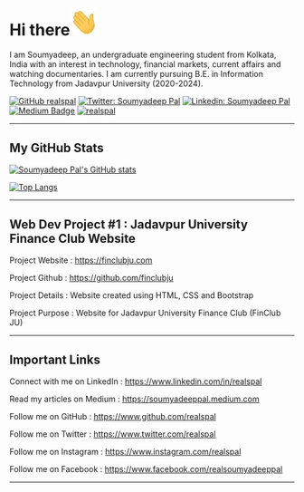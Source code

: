 # Hi there<img src="./Hi.gif" width="50px">

I am Soumyadeep, an undergraduate engineering student from Kolkata, India with an interest in technology, financial markets, current affairs and watching documentaries. I am currently pursuing B.E. in Information Technology from Jadavpur University (2020-2024).

<div>
 
[![GitHub realspal](https://img.shields.io/github/followers/realspal?label=follow&style=social)](https://github.com/realspal)
[![Twitter: Soumyadeep Pal](https://img.shields.io/twitter/follow/realspal?style=social)](https://twitter.com/realspal)
[![Linkedin: Soumyadeep Pal](https://img.shields.io/badge/-Soumyadeep%20Pal-blue?style=flat-square&logo=Linkedin&logoColor=white&link=https://www.linkedin.com/in/realspal/)](https://www.linkedin.com/in/realspal/)
[![Medium Badge](https://img.shields.io/badge/-@SoumyadeepPal-black?style=flat-square&labelColor=000000&logo=Medium&link=https://medium.com/@SoumyadeepPal)](https://medium.com/@SoumyadeepPal)
[<img src="https://komarev.com/ghpvc/?username=realspal" alt="realspal" />](https://github.com/realspal)

</div>

-----------------------------------------------------------------------------------------------

My GitHub Stats
-----------------------------------------------------------------------------------------------

[![Soumyadeep Pal's GitHub stats](https://github-readme-stats.vercel.app/api?username=realspal&hide=prs,issues,contribs&count_private=true&show_icons=true)](https://github.com/anuraghazra/github-readme-stats)

[![Top Langs](https://github-readme-stats.vercel.app/api/top-langs/?username=realspal&layout=compact)](https://github.com/anuraghazra/github-readme-stats)

-----------------------------------------------------------------------------------------------

Web Dev Project #1 : Jadavpur University Finance Club Website
-----------------------------------------------------------------------------------------------

Project Website       : https://finclubju.com

Project Github        : https://github.com/finclubju

Project Details       : Website created using HTML, CSS and Bootstrap

Project Purpose       : Website for Jadavpur University Finance Club (FinClub JU)

-----------------------------------------------------------------------------------------------

Important Links
-----------------------------------------------------------------------------------------------

Connect with me on LinkedIn : https://www.linkedin.com/in/realspal

Read my articles on Medium : https://soumyadeeppal.medium.com

Follow me on GitHub : https://www.github.com/realspal

Follow me on Twitter : https://www.twitter.com/realspal

Follow me on Instagram : https://www.instagram.com/realspal

Follow me on Facebook : https://www.facebook.com/realsoumyadeeppal



-----------------------------------------------------------------------------------------------
<!--
<a href="https://github.com/anuraghazra/github-readme-stats">
  <img align="center" src="https://github-readme-stats.vercel.app/api?username=realspal&hide=prs,issues,contribs&count_private=true&show_icons=true" />
</a>
<a href="https://github.com/anuraghazra/github-readme-stats">
  <img align="center" src="https://github-readme-stats.vercel.app/api/top-langs/?username=realspal&layout=compact" />
</a>
-->
<!--
**realspal/realspal** is a ✨ _special_ ✨ repository because its `README.md` (this file) appears on your GitHub profile.

Here are some ideas to get you started:

- 🔭 I’m currently working on ...
- 🌱 I’m currently learning ...
- 👯 I’m looking to collaborate on ...
- 🤔 I’m looking for help with ...
- 💬 Ask me about ...
- 📫 How to reach me: ...
- 😄 Pronouns: ...
- ⚡ Fun fact: ...
-->
